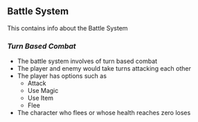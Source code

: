 ## **Battle System**

This contains info about the Battle System

### _Turn Based Combat_

- The battle system involves of turn based combat
- The player and enemy would take turns attacking each other
- The player has options such as
  - Attack
  - Use Magic
  - Use Item
  - Flee
- The character who flees or whose health reaches zero loses
